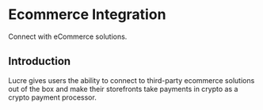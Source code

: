 # Ecommerce Integration

Connect with eCommerce solutions.

## Introduction

Lucre gives users the ability to connect to third-party ecommerce solutions out of the box and make their storefronts take payments in crypto as a crypto payment processor.
